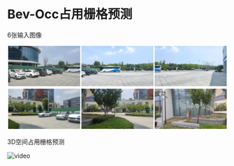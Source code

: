 # Bev-Occ占用栅格预测

6张输入图像

![image-20230811162420194](./img/6-views.png)

3D空间占用栅格预测

![video](.\img\video.gif)

